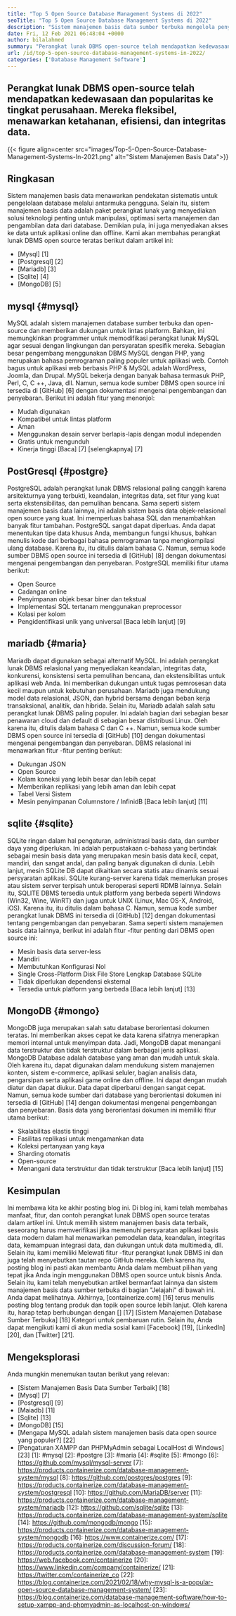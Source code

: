 ```yaml
---
title: "Top 5 Open Source Database Management Systems di 2022" 
seoTitle: "Top 5 Open Source Database Management Systems di 2022" 
description: "Sistem manajemen basis data sumber terbuka mengelola penyimpanan dan menyediakan akses data yang aman & kuat, antarmuka pengguna yang logis bagi pengembang untuk mengakses dan memodifikasi data." 
date: Fri, 12 Feb 2021 06:48:04 +0000
author: bilalahmed
summary: "Perangkat lunak DBMS open-source telah mendapatkan kedewasaan dan popularitas ke tingkat perusahaan. Mereka fleksibel, menawarkan ketahanan, efisiensi, dan integritas data." 
url: /id/top-5-open-source-database-management-systems-in-2022/
categories: ['Database Management Software']
---
```


## Perangkat lunak DBMS open-source telah mendapatkan kedewasaan dan popularitas ke tingkat perusahaan. Mereka fleksibel, menawarkan ketahanan, efisiensi, dan integritas data.

{{< figure align=center src="images/Top-5-Open-Source-Database-Management-Systems-In-2021.png" alt="Sistem Manajemen Basis Data">}}


## Ringkasan
Sistem manajemen basis data menawarkan pendekatan sistematis untuk pengelolaan database melalui antarmuka pengguna. Selain itu, sistem manajemen basis data adalah paket perangkat lunak yang menyediakan solusi teknologi penting untuk manipulasi, optimasi serta manajemen dan pengambilan data dari database. Demikian pula, ini juga menyediakan akses ke data untuk aplikasi online dan offline. Kami akan membahas perangkat lunak DBMS open source teratas berikut dalam artikel ini:
  * [Mysql] [1]
  * [Postgresql] [2]
  * [Mariadb] [3]
  * [Sqlite] [4]
  * [MongoDB] [5]

## mysql {#mysql}
MySQL adalah sistem manajemen database sumber terbuka dan open-source dan memberikan dukungan untuk lintas platform. Bahkan, ini memungkinkan programmer untuk memodifikasi perangkat lunak MySQL agar sesuai dengan lingkungan dan persyaratan spesifik mereka. Sebagian besar pengembang menggunakan DBMS MySQL dengan PHP, yang merupakan bahasa pemrograman paling populer untuk aplikasi web. Contoh bagus untuk aplikasi web berbasis PHP & MySQL adalah WordPress, Joomla, dan Drupal. MySQL bekerja dengan banyak bahasa termasuk PHP, Perl, C, C ++, Java, dll. Namun, semua kode sumber DBMS open source ini tersedia di [GitHub] [6] dengan dokumentasi mengenai pengembangan dan penyebaran.
Berikut ini adalah fitur yang menonjol:
  * Mudah digunakan
  * Kompatibel untuk lintas platform
  * Aman
  * Menggunakan desain server berlapis-lapis dengan modul independen
  * Gratis untuk mengunduh
  * Kinerja tinggi
[Baca] [7] [selengkapnya] [7]

## PostGresql {#postgre}
PostgreSQL adalah perangkat lunak DBMS relasional paling canggih karena arsitekturnya yang terbukti, keandalan, integritas data, set fitur yang kuat serta ekstensibilitas, dan pemulihan bencana. Sama seperti sistem manajemen basis data lainnya, ini adalah sistem basis data objek-relasional open source yang kuat. Ini memperluas bahasa SQL dan menambahkan banyak fitur tambahan. PostgreSQL sangat dapat diperluas. Anda dapat menentukan tipe data khusus Anda, membangun fungsi khusus, bahkan menulis kode dari berbagai bahasa pemrograman tanpa mengkompilasi ulang database. Karena itu, itu ditulis dalam bahasa C. Namun, semua kode sumber DBMS open source ini tersedia di [GitHub] [8] dengan dokumentasi mengenai pengembangan dan penyebaran.
PostgreSQL memiliki fitur utama berikut:
  * Open Source
  * Cadangan online
  * Penyimpanan objek besar biner dan tekstual
  * Implementasi SQL tertanam menggunakan preprocessor
  * Kolasi per kolom
  * Pengidentifikasi unik yang universal
[Baca lebih lanjut] [9]

## mariadb {#maria}
Mariadb dapat digunakan sebagai alternatif MySQL. Ini adalah perangkat lunak DBMS relasional yang menyediakan keandalan, integritas data, konkurensi, konsistensi serta pemulihan bencana, dan ekstensibilitas untuk aplikasi web Anda. Ini memberikan dukungan untuk tugas pemrosesan data kecil maupun untuk kebutuhan perusahaan. Mariadb juga mendukung model data relasional, JSON, dan hybrid bersama dengan beban kerja transaksional, analitik, dan hibrida. Selain itu, Mariadb adalah salah satu perangkat lunak DBMS paling populer. Ini adalah bagian dari sebagian besar penawaran cloud dan default di sebagian besar distribusi Linux. Oleh karena itu, ditulis dalam bahasa C dan C ++. Namun, semua kode sumber DBMS open source ini tersedia di [GitHub] [10] dengan dokumentasi mengenai pengembangan dan penyebaran.
DBMS relasional ini menawarkan fitur -fitur penting berikut:
  * Dukungan JSON
  * Open Source
  * Kolam koneksi yang lebih besar dan lebih cepat
  * Memberikan replikasi yang lebih aman dan lebih cepat
  * Tabel Versi Sistem
  * Mesin penyimpanan Columnstore / InfinidB
[Baca lebih lanjut] [11]

## sqlite {#sqlite}
SQLite ringan dalam hal pengaturan, administrasi basis data, dan sumber daya yang diperlukan. Ini adalah perpustakaan c-bahasa yang bertindak sebagai mesin basis data yang merupakan mesin basis data kecil, cepat, mandiri, dan sangat andal, dan paling banyak digunakan di dunia. Lebih lanjut, mesin SQLite DB dapat dikaitkan secara statis atau dinamis sesuai persyaratan aplikasi. SQLite kurang-server karena tidak memerlukan proses atau sistem server terpisah untuk beroperasi seperti RDMB lainnya. Selain itu, SQLITE DBMS tersedia untuk platform yang berbeda seperti Windows (Win32, Wine, WinRT) dan juga untuk UNIX (Linux, Mac OS-X, Android, iOS). Karena itu, itu ditulis dalam bahasa C. Namun, semua kode sumber perangkat lunak DBMS ini tersedia di [GitHub] [12] dengan dokumentasi tentang pengembangan dan penyebaran.
Sama seperti sistem manajemen basis data lainnya, berikut ini adalah fitur -fitur penting dari DBMS open source ini:
  * Mesin basis data server-less
  * Mandiri
  * Membutuhkan Konfigurasi Nol
  * Single Cross-Platform Disk File Store Lengkap Database SQLite
  * Tidak diperlukan dependensi eksternal
  * Tersedia untuk platform yang berbeda
[Baca lebih lanjut] [13]

## MongoDB {#mongo}
MongoDB juga merupakan salah satu database berorientasi dokumen teratas. Ini memberikan akses cepat ke data karena sifatnya menerapkan memori internal untuk menyimpan data. Jadi, MongoDB dapat menangani data terstruktur dan tidak terstruktur dalam berbagai jenis aplikasi. MongoDB Database adalah database yang aman dan mudah untuk skala. Oleh karena itu, dapat digunakan dalam mendukung sistem manajemen konten, sistem e-commerce, aplikasi seluler, bagian analisis data, pengarsipan serta aplikasi game online dan offline. Ini dapat dengan mudah diatur dan dapat diukur. Data dapat diperbarui dengan sangat cepat. Namun, semua kode sumber dari database yang berorientasi dokumen ini tersedia di [GitHub] [14] dengan dokumentasi mengenai pengembangan dan penyebaran.
Basis data yang berorientasi dokumen ini memiliki fitur utama berikut:
  * Skalabilitas elastis tinggi
  * Fasilitas replikasi untuk mengamankan data
  * Koleksi pertanyaan yang kaya
  * Sharding otomatis
  * Open-source
  * Menangani data terstruktur dan tidak terstruktur
[Baca lebih lanjut] [15]

## Kesimpulan
Ini membawa kita ke akhir posting blog ini. Di blog ini, kami telah membahas manfaat, fitur, dan contoh perangkat lunak DBMS open source teratas dalam artikel ini. Untuk memilih sistem manajemen basis data terbaik, seseorang harus memverifikasi jika memenuhi persyaratan aplikasi basis data modern dalam hal menawarkan pemodelan data, keandalan, integritas data, kemampuan integrasi data, dan dukungan untuk data multimedia, dll. Selain itu, kami memiliki Melewati fitur -fitur perangkat lunak DBMS ini dan juga telah menyebutkan tautan repo GitHub mereka. Oleh karena itu, posting blog ini pasti akan membantu Anda dalam membuat pilihan yang tepat jika Anda ingin menggunakan DBMS open source untuk bisnis Anda. Selain itu, kami telah menyebutkan artikel bermanfaat lainnya dan sistem manajemen basis data sumber terbuka di bagian "Jelajahi" di bawah ini. Anda dapat melihatnya.
Akhirnya, [containerize.com] [16] terus menulis posting blog tentang produk dan topik open source lebih lanjut. Oleh karena itu, harap tetap berhubungan dengan [] [17] [Sistem Manajemen Database Sumber Terbuka] [18] Kategori untuk pembaruan rutin. Selain itu, Anda dapat mengikuti kami di akun media sosial kami [Facebook] [19], [LinkedIn] [20], dan [Twitter] [21].

## Mengeksplorasi
Anda mungkin menemukan tautan berikut yang relevan:
  * [Sistem Manajemen Basis Data Sumber Terbaik] [18]
  * [Mysql] [7]
  * [Postgresql] [9]
  * [Maiadb] [11]
  * [Sqlite] [13]
  * [MongoDB] [15]
  * [Mengapa MySQL adalah sistem manajemen basis data open source yang populer?] [22]
  * [Pengaturan XAMPP dan PHPMyAdmin sebagai LocalHost di Windows] [23]
[1]: #mysql
[2]: #postgre
[3]: #maria
[4]: #sqlite
[5]: #mongo
[6]: https://github.com/mysql/mysql-server
[7]: https://products.containerize.com/database-management-system/mysql
[8]: https://github.com/postgres/postgres
[9]: https://products.containerize.com/database-management-system/postgresql
[10]: https://github.com/MariaDB/server
[11]: https://products.containerize.com/database-management-system/mariadb
[12]: https://github.com/sqlite/sqlite
[13]: https://products.containerize.com/database-management-system/sqlite
[14]: https://github.com/mongodb/mongo
[15]: https://products.containerize.com/database-management-system/mongodb
[16]: https://www.containerize.com/
[17]: https://products.containerize.com/discussion-forum/
[18]: https://products.containerize.com/database-management-system
[19]: https://web.facebook.com/containerize
[20]: https://www.linkedin.com/company/containerize/
[21]: https://twitter.com/containerize_co
[22]: https://blog.containerize.com/2021/02/18/why-mysql-is-a-popular-open-source-database-management-system/
[23]: https://blog.containerize.com/database-management-software/how-to-setup-xampp-and-phpmyadmin-as-localhost-on-windows/
